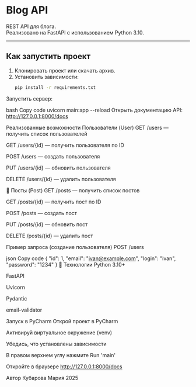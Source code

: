 # Blog API

REST API для блога.  
Реализовано на FastAPI с использованием Python 3.10.

---

##  Как запустить проект

1. Клонировать проект или скачать архив.
2. Установить зависимости:
   ```bash
   pip install -r requirements.txt
Запустить сервер:

bash
Copy code
uvicorn main:app --reload
Открыть документацию API:
http://127.0.0.1:8000/docs

Реализованные возможности
Пользователи (User)
GET /users — получить список пользователей

GET /users/{id} — получить пользователя по ID

POST /users — создать пользователя

PUT /users/{id} — обновить пользователя

DELETE /users/{id} — удалить пользователя

📝 Посты (Post)
GET /posts — получить список постов

GET /posts/{id} — получить пост по ID

POST /posts — создать пост

PUT /posts/{id} — обновить пост

DELETE /posts/{id} — удалить пост

Пример запроса (создание пользователя)
POST /users

json
Copy code
{
  "id": 1,
  "email": "ivan@example.com",
  "login": "ivan",
  "password": "1234"
}
📖 Технологии
Python 3.10+

FastAPI

Uvicorn

Pydantic

email-validator

Запуск в PyCharm
Открой проект в PyCharm

Активируй виртуальное окружение (venv)

Убедись, что установлены зависимости

В правом верхнем углу нажмите Run 'main'

Откройте в браузере http://127.0.0.1:8000/docs



Автор
Кубарова Мария
2025